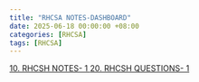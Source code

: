 ```yaml
---
title: "RHCSA NOTES-DASHBOARD"
date: 2025-06-18 00:00:00 +08:00
categories: [RHCSA]
tags: [RHCSA]
---
```

[10. RHCSH NOTES- 1 ](/Documents/RHCSA/2025-06-18-RHCSA-LAB-1)
[20. RHCSH QUESTIONS- 1 ](/Documents/RHCSA/2025-06-18-RHCSA-LAB-1)